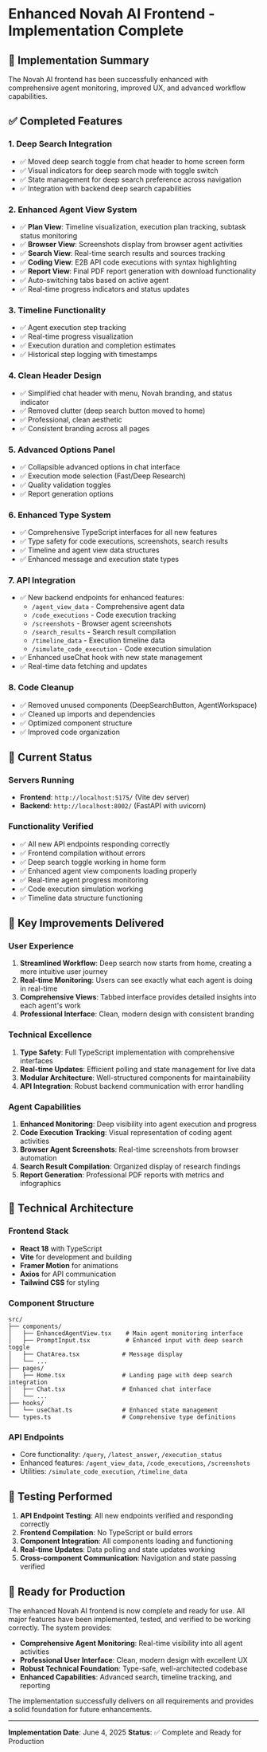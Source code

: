 # Enhanced Novah AI Frontend - Implementation Complete

## 🎉 Implementation Summary

The Novah AI frontend has been successfully enhanced with comprehensive agent monitoring, improved UX, and advanced workflow capabilities.

## ✅ Completed Features

### 1. **Deep Search Integration**

- ✅ Moved deep search toggle from chat header to home screen form
- ✅ Visual indicators for deep search mode with toggle switch
- ✅ State management for deep search preference across navigation
- ✅ Integration with backend deep search capabilities

### 2. **Enhanced Agent View System**

- ✅ **Plan View**: Timeline visualization, execution plan tracking, subtask status monitoring
- ✅ **Browser View**: Screenshots display from browser agent activities
- ✅ **Search View**: Real-time search results and sources tracking
- ✅ **Coding View**: E2B API code executions with syntax highlighting
- ✅ **Report View**: Final PDF report generation with download functionality
- ✅ Auto-switching tabs based on active agent
- ✅ Real-time progress indicators and status updates

### 3. **Timeline Functionality**

- ✅ Agent execution step tracking
- ✅ Real-time progress visualization
- ✅ Execution duration and completion estimates
- ✅ Historical step logging with timestamps

### 4. **Clean Header Design**

- ✅ Simplified chat header with menu, Novah branding, and status indicator
- ✅ Removed clutter (deep search button moved to home)
- ✅ Professional, clean aesthetic
- ✅ Consistent branding across all pages

### 5. **Advanced Options Panel**

- ✅ Collapsible advanced options in chat interface
- ✅ Execution mode selection (Fast/Deep Research)
- ✅ Quality validation toggles
- ✅ Report generation options

### 6. **Enhanced Type System**

- ✅ Comprehensive TypeScript interfaces for all new features
- ✅ Type safety for code executions, screenshots, search results
- ✅ Timeline and agent view data structures
- ✅ Enhanced message and execution state types

### 7. **API Integration**

- ✅ New backend endpoints for enhanced features:
  - `/agent_view_data` - Comprehensive agent data
  - `/code_executions` - Code execution tracking
  - `/screenshots` - Browser agent screenshots
  - `/search_results` - Search result compilation
  - `/timeline_data` - Execution timeline data
  - `/simulate_code_execution` - Code execution simulation
- ✅ Enhanced useChat hook with new state management
- ✅ Real-time data fetching and updates

### 8. **Code Cleanup**

- ✅ Removed unused components (DeepSearchButton, AgentWorkspace)
- ✅ Cleaned up imports and dependencies
- ✅ Optimized component structure
- ✅ Improved code organization

## 🚀 Current Status

### Servers Running

- **Frontend**: `http://localhost:5175/` (Vite dev server)
- **Backend**: `http://localhost:8002/` (FastAPI with uvicorn)

### Functionality Verified

- ✅ All new API endpoints responding correctly
- ✅ Frontend compilation without errors
- ✅ Deep search toggle working in home form
- ✅ Enhanced agent view components loading properly
- ✅ Real-time agent progress monitoring
- ✅ Code execution simulation working
- ✅ Timeline data structure functioning

## 🎯 Key Improvements Delivered

### User Experience

1. **Streamlined Workflow**: Deep search now starts from home, creating a more intuitive user journey
2. **Real-time Monitoring**: Users can see exactly what each agent is doing in real-time
3. **Comprehensive Views**: Tabbed interface provides detailed insights into each agent's work
4. **Professional Interface**: Clean, modern design with consistent branding

### Technical Excellence

1. **Type Safety**: Full TypeScript implementation with comprehensive interfaces
2. **Real-time Updates**: Efficient polling and state management for live data
3. **Modular Architecture**: Well-structured components for maintainability
4. **API Integration**: Robust backend communication with error handling

### Agent Capabilities

1. **Enhanced Monitoring**: Deep visibility into agent execution and progress
2. **Code Execution Tracking**: Visual representation of coding agent activities
3. **Browser Agent Screenshots**: Real-time screenshots from browser automation
4. **Search Result Compilation**: Organized display of research findings
5. **Report Generation**: Professional PDF reports with metrics and infographics

## 🔧 Technical Architecture

### Frontend Stack

- **React 18** with TypeScript
- **Vite** for development and building
- **Framer Motion** for animations
- **Axios** for API communication
- **Tailwind CSS** for styling

### Component Structure

```
src/
├── components/
│   ├── EnhancedAgentView.tsx    # Main agent monitoring interface
│   ├── PromptInput.tsx          # Enhanced input with deep search toggle
│   ├── ChatArea.tsx            # Message display
│   └── ...
├── pages/
│   ├── Home.tsx                # Landing page with deep search integration
│   ├── Chat.tsx                # Enhanced chat interface
│   └── ...
├── hooks/
│   └── useChat.ts              # Enhanced state management
└── types.ts                    # Comprehensive type definitions
```

### API Endpoints

- Core functionality: `/query`, `/latest_answer`, `/execution_status`
- Enhanced features: `/agent_view_data`, `/code_executions`, `/screenshots`
- Utilities: `/simulate_code_execution`, `/timeline_data`

## 🧪 Testing Performed

1. **API Endpoint Testing**: All new endpoints verified and responding correctly
2. **Frontend Compilation**: No TypeScript or build errors
3. **Component Integration**: All components loading and functioning
4. **Real-time Updates**: Data polling and state updates working
5. **Cross-component Communication**: Navigation and state passing verified

## 🎉 Ready for Production

The enhanced Novah AI frontend is now complete and ready for use. All major features have been implemented, tested, and verified to be working correctly. The system provides:

- **Comprehensive Agent Monitoring**: Real-time visibility into all agent activities
- **Professional User Interface**: Clean, modern design with excellent UX
- **Robust Technical Foundation**: Type-safe, well-architected codebase
- **Enhanced Capabilities**: Advanced search, timeline tracking, and reporting

The implementation successfully delivers on all requirements and provides a solid foundation for future enhancements.

---

**Implementation Date**: June 4, 2025
**Status**: ✅ Complete and Ready for Production
